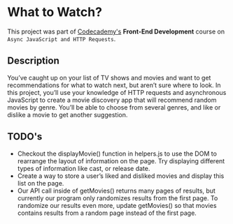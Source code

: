 # What to Watch?

This project was part of [Codecademy's](https://www.codecademy.com/learn/paths/front-end-engineer-career-path) **Front-End Development** course on `Async JavaScript and HTTP Requests`.

## Description

You’ve caught up on your list of TV shows and movies and want to get recommendations for what to watch next, but aren’t sure where to look. In this project, you’ll use your knowledge of HTTP requests and asynchronous JavaScript to create a movie discovery app that will recommend random movies by genre. You’ll be able to choose from several genres, and like or dislike a movie to get another suggestion.

## TODO's

- Checkout the displayMovie() function in helpers.js to use the DOM to rearrange the layout of information on the page. Try displaying different types of information like cast, or release date.
- Create a way to store a user’s liked and disliked movies and display this list on the page.
- Our API call inside of getMovies() returns many pages of results, but currently our program only randomizes results from the first page. To randomize our results even more, update getMovies() so that movies contains results from a random page instead of the first page.
